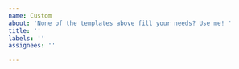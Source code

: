```yaml
---
name: Custom
about: 'None of the templates above fill your needs? Use me! '
title: ''
labels: ''
assignees: ''

---
```


